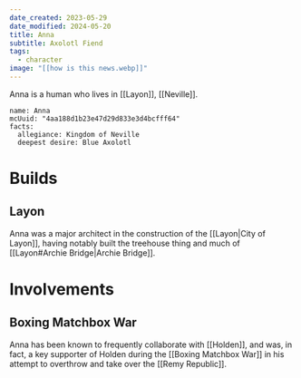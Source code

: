 ```yaml
---
date_created: 2023-05-29
date_modified: 2024-05-20
title: Anna
subtitle: Axolotl Fiend
tags:
  - character
image: "[[how is this news.webp]]"
---
```


Anna is a human who lives in [[Layon]], [[Neville]].

```infobox-character
name: Anna
mcUuid: "4aa188d1b23e47d29d833e3d4bcfff64"
facts:
  allegiance: Kingdom of Neville
  deepest desire: Blue Axolotl
```

# Builds

## Layon

Anna was a major architect in the construction of the [[Layon|City of Layon]], having notably built the treehouse thing and much of [[Layon#Archie Bridge|Archie Bridge]].

# Involvements

## Boxing Matchbox War

Anna has been known to frequently collaborate with [[Holden]], and was, in fact, a key supporter of Holden during the [[Boxing Matchbox War]] in his attempt to overthrow and take over the [[Remy Republic]].